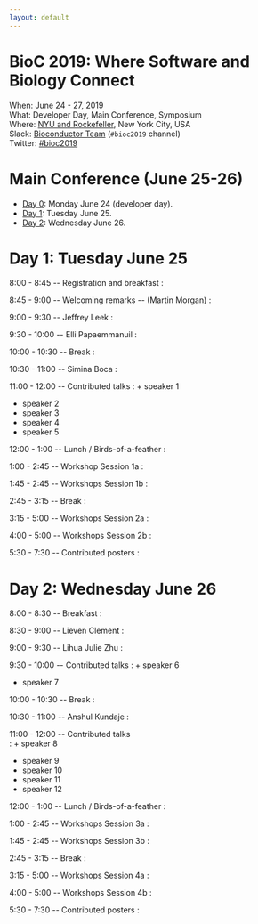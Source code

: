 ```yaml
---
layout: default
---
```


# BioC 2019: Where Software and Biology Connect

When: June 24 - 27, 2019<br />
What: Developer Day, Main Conference, Symposium<br />
Where: [NYU and Rockefeller][venue], New York City, USA<br />
Slack: [Bioconductor Team][] (`#bioc2019` channel)<br />
Twitter: [#bioc2019][tweet]<br />

[tweet]: https://twitter.com/hashtag/bioc2019?f=tweets
[venue]: ./travel-accommodations
[Bioconductor Team]: https://bioc-community.herokuapp.com/


# Main Conference (June 25-26)
* [Day 0][0]: Monday June 24 (developer day).
* [Day 1](#day-1-tuesday-june-25): Tuesday June 25.
* [Day 2](#day-2-wednesday-june-26): Wednesday June 26.

[0]: https://bioc2019.bioconductor.org/schedule-developer-day

# Day 1: Tuesday June 25

<!--
Logistics:

- Start your [course AMI][]
- Join the [bioc-community slack][]
-->

[course AMI]: https://courses.bioconductor.org
[bioc-community slack]: https://bioc-community.herokuapp.com/

8:00 - 8:45 -- Registration and breakfast
: 

8:45 - 9:00 -- Welcoming remarks -- (Martin Morgan)
: 

9:00 - 9:30 -- Jeffrey Leek
: 

9:30 - 10:00 -- Elli Papaemmanuil
: 

10:00 - 10:30 -- Break
: 

10:30 - 11:00 -- Simina Boca
: 

11:00 - 12:00 -- Contributed talks
: + speaker 1
  + speaker 2
  + speaker 3
  + speaker 4
  + speaker 5

12:00 - 1:00 -- Lunch / Birds-of-a-feather
: 

1:00 - 2:45 --  Workshop Session 1a
: 

1:45 - 2:45 --  Workshops Session 1b
: 

2:45 - 3:15 -- Break
: 

3:15 - 5:00 --  Workshops Session 2a
: 

4:00 - 5:00 --  Workshops Session 2b
: 

5:30 - 7:30 -- Contributed posters
: 

# Day 2: Wednesday June 26

8:00 - 8:30 -- Breakfast
: 

8:30 - 9:00 -- Lieven Clement
: 

9:00 - 9:30 -- Lihua Julie Zhu
: 

9:30 - 10:00 --  Contributed talks
: + speaker 6
  + speaker 7

10:00 - 10:30 -- Break
: 

10:30 - 11:00 -- Anshul Kundaje
: 

11:00 - 12:00 -- Contributed talks  
: + speaker 8
  + speaker 9
  + speaker 10
  + speaker 11
  + speaker 12

12:00 - 1:00 -- Lunch / Birds-of-a-feather
: 

1:00 - 2:45 -- Workshops Session 3a
: 

1:45 - 2:45 -- Workshops Session 3b
: 

2:45 - 3:15 -- Break
: 

3:15 - 5:00 -- Workshops Session 4a
: 

4:00 - 5:00 -- Workshops Session 4b
: 

5:30 - 7:30 -- Contributed posters
: 
